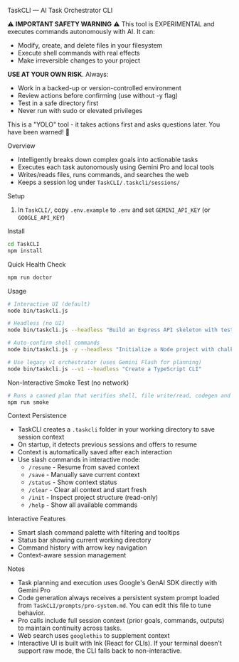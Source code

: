 TaskCLI — AI Task Orchestrator CLI

⚠️ **IMPORTANT SAFETY WARNING** ⚠️
This tool is EXPERIMENTAL and executes commands autonomously with AI. It can:
- Modify, create, and delete files in your filesystem
- Execute shell commands with real effects
- Make irreversible changes to your project

**USE AT YOUR OWN RISK**. Always:
- Work in a backed-up or version-controlled environment
- Review actions before confirming (use without -y flag)
- Test in a safe directory first
- Never run with sudo or elevated privileges

This is a "YOLO" tool - it takes actions first and asks questions later. You have been warned! 🚨

Overview
- Intelligently breaks down complex goals into actionable tasks
- Executes each task autonomously using Gemini Pro and local tools
- Writes/reads files, runs commands, and searches the web
- Keeps a session log under `TaskCLI/.taskcli/sessions/`

Setup
1) In `TaskCLI/`, copy `.env.example` to `.env` and set `GEMINI_API_KEY` (or `GOOGLE_API_KEY`)

Install
```bash
cd TaskCLI
npm install
```

Quick Health Check
```bash
npm run doctor
```

Usage
```bash
# Interactive UI (default)
node bin/taskcli.js

# Headless (no UI)
node bin/taskcli.js --headless "Build an Express API skeleton with tests"

# Auto-confirm shell commands
node bin/taskcli.js -y --headless "Initialize a Node project with chalk and execa"

# Use legacy v1 orchestrator (uses Gemini Flash for planning)
node bin/taskcli.js --v1 --headless "Create a TypeScript CLI"
```

Non-Interactive Smoke Test (no network)
```bash
# Runs a canned plan that verifies shell, file write/read, codegen and execution
npm run smoke
```

Context Persistence
- TaskCLI creates a `.taskcli` folder in your working directory to save session context
- On startup, it detects previous sessions and offers to resume
- Context is automatically saved after each interaction
- Use slash commands in interactive mode:
  - `/resume` - Resume from saved context
  - `/save` - Manually save current context
  - `/status` - Show context status
  - `/clear` - Clear all context and start fresh
  - `/init` - Inspect project structure (read-only)
  - `/help` - Show all available commands

Interactive Features
- Smart slash command palette with filtering and tooltips
- Status bar showing current working directory
- Command history with arrow key navigation
- Context-aware session management

Notes
- Task planning and execution uses Google's GenAI SDK directly with Gemini Pro
- Code generation always receives a persistent system prompt loaded from `TaskCLI/prompts/pro-system.md`. You can edit this file to tune behavior.
- Pro calls include full session context (prior goals, commands, outputs) to maintain continuity across tasks.
- Web search uses `googlethis` to supplement context
- Interactive UI is built with Ink (React for CLIs). If your terminal doesn't support raw mode, the CLI falls back to non-interactive.